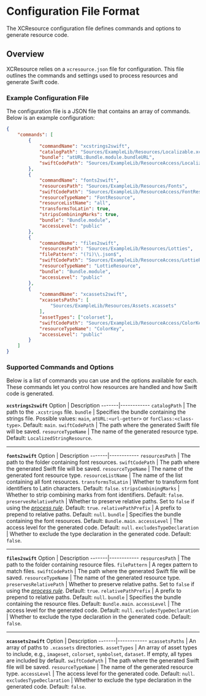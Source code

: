 # Configuration File Format

The XCResource configuration file defines commands and options to generate resource code.

## Overview

XCResource relies on a `xcresource.json` file for configuration.
This file outlines the commands and settings used to process resources and generate Swift code.

### Example Configuration File

The configuration file is a JSON file that contains an array of commands.
Below is an example configuration:

```json
{
    "commands": [
        {
            "commandName": "xcstrings2swift",
            "catalogPath": "Sources/ExampleLib/Resources/Localizable.xcstrings",
            "bundle": "atURL:Bundle.module.bundleURL",
            "swiftCodePath": "Sources/ExampleLib/ResourceAccess/LocalizedStringResource+.swift"
        },
        {
            "commandName": "fonts2swift",
            "resourcesPath": "Sources/ExampleLib/Resources/Fonts",
            "swiftCodePath": "Sources/ExampleLib/ResourceAccess/FontResource.swift",
            "resourceTypeName": "FontResource",
            "resourceListName": "all",
            "transformsToLatin": true,
            "stripsCombiningMarks": true,
            "bundle": "Bundle.module",
            "accessLevel": "public"
        },
        {
            "commandName": "files2swift",
            "resourcesPath": "Sources/ExampleLib/Resources/Lotties",
            "filePattern": "(?i)\\.json$",
            "swiftCodePath": "Sources/ExampleLib/ResourceAccess/LottieResource.swift",
            "resourceTypeName": "LottieResource",
            "bundle": "Bundle.module",
            "accessLevel": "public"
        },
        {
            "commandName": "xcassets2swift",
            "xcassetsPaths": [
                "Sources/ExampleLib/Resources/Assets.xcassets"
            ],
            "assetTypes": ["colorset"],
            "swiftCodePath": "Sources/ExampleLib/ResourceAccess/ColorKey.swift",
            "resourceTypeName": "ColorKey",
            "accessLevel": "public"
        }
    ]
}
```

### Supported Commands and Options

Below is a list of commands you can use and the options available for each.
These commands let you control how resources are handled and how Swift code is generated.

**`xcstrings2swift`**
Option | Description
-------|------------
`catalogPath` | The path to the `.xcstrings` file.
`bundle` | Specifies the bundle containing the strings file. Possible values: `main`, `atURL:<url-getter>` or `forClass:<class-type>`. Default: `main`.
`swiftCodePath` | The path where the generated Swift file will be saved.
`resourceTypeName` | The name of the generated resource type. Default: `LocalizedStringResource`.

---

**`fonts2swift`**
Option | Description
-------|------------
`resourcesPath` | The path to the folder containing font resources.
`swiftCodePath` | The path where the generated Swift file will be saved.
`resourceTypeName` | The name of the generated font resource type.
`resourceListName` | The name of the list containing all font resources.
`transformsToLatin` | Whether to transform font identifiers to Latin characters. Default: `false`.
`stripsCombiningMarks` | Whether to strip combining marks from font identifiers. Default: `false`.
`preservesRelativePath` | Whether to preserve relative paths. Set to `false` if using the [*process rule*](https://developer.apple.com/documentation/xcode/bundling-resources-with-a-swift-package#Explicitly-declare-or-exclude-resources). Default: `true`.
`relativePathPrefix` | A prefix to prepend to relative paths. Default: `null`.
`bundle` | Specifies the bundle containing the font resources. Default: `Bundle.main`.
`accessLevel` | The access level for the generated code. Default: `null`.
`excludesTypeDeclaration` | Whether to exclude the type declaration in the generated code. Default: `false`.

---

**`files2swift`**
Option | Description
-------|------------
`resourcesPath` | The path to the folder containing resource files.
`filePattern` | A regex pattern to match files.
`swiftCodePath` | The path where the generated Swift file will be saved.
`resourceTypeName` | The name of the generated resource type.
`preservesRelativePath` | Whether to preserve relative paths. Set to `false` if using the [*process rule*](https://developer.apple.com/documentation/xcode/bundling-resources-with-a-swift-package#Explicitly-declare-or-exclude-resources). Default: `true`.
`relativePathPrefix` | A prefix to prepend to relative paths. Default: `null`.
`bundle` | Specifies the bundle containing the resource files. Default: `Bundle.main`.
`accessLevel` | The access level for the generated code. Default: `null`.
`excludesTypeDeclaration` | Whether to exclude the type declaration in the generated code. Default: `false`.

---

**`xcassets2swift`**
Option | Description
-------|------------
`xcassetsPaths` | An array of paths to `.xcassets` directories.
`assetTypes` | An array of asset types to include, e.g., `imageset`, `colorset`, `symbolset`, `dataset`. If empty, all types are included by default.
`swiftCodePath` | The path where the generated Swift file will be saved.
`resourceTypeName` | The name of the generated resource type.
`accessLevel` | The access level for the generated code. Default: `null`.
`excludesTypeDeclaration` | Whether to exclude the type declaration in the generated code. Default: `false`.
